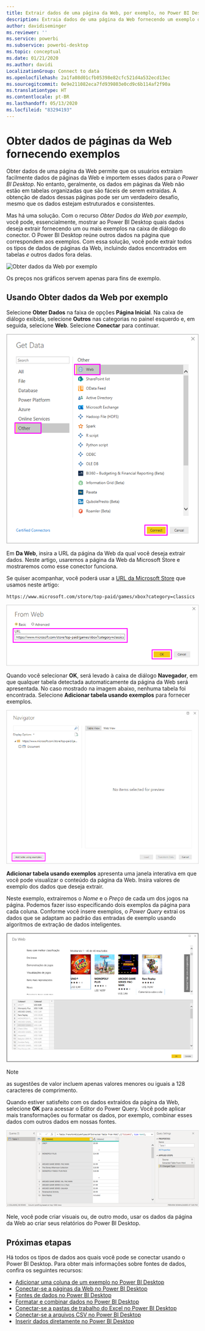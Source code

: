 ```yaml
---
title: Extrair dados de uma página da Web, por exemplo, no Power BI Desktop
description: Extraia dados de uma página da Web fornecendo um exemplo dos dados dos quais deseja efetuar pull
author: davidiseminger
ms.reviewer: ''
ms.service: powerbi
ms.subservice: powerbi-desktop
ms.topic: conceptual
ms.date: 01/21/2020
ms.author: davidi
LocalizationGroup: Connect to data
ms.openlocfilehash: 2a1fa08d01cfb05398e82cfc521d4a532ecd13ec
ms.sourcegitcommit: 0e9e211082eca7fd939803e0cd9c6b114af2f90a
ms.translationtype: HT
ms.contentlocale: pt-BR
ms.lasthandoff: 05/13/2020
ms.locfileid: "83294193"
---
```

# <a name="get-webpage-data-by-providing-examples"></a>Obter dados de páginas da Web fornecendo exemplos

Obter dados de uma página da Web permite que os usuários extraiam facilmente dados de páginas da Web e importem esses dados para o *Power BI Desktop*. No entanto, geralmente, os dados em páginas da Web não estão em tabelas organizadas que são fáceis de serem extraídas. A obtenção de dados dessas páginas pode ser um verdadeiro desafio, mesmo que os dados estejam estruturados e consistentes.

Mas há uma solução. Com o recurso *Obter Dados da Web por exemplo*, você pode, essencialmente, mostrar ao Power BI Desktop quais dados deseja extrair fornecendo um ou mais exemplos na caixa de diálogo do conector. O Power BI Desktop reúne outros dados na página que correspondem aos exemplos. Com essa solução, você pode extrair todos os tipos de dados de páginas da Web, incluindo dados encontrados em tabelas *e* outros dados fora delas.

![Obter dados da Web por exemplo](media/desktop-connect-to-web-by-example/web-by-example_01.png)

Os preços nos gráficos servem apenas para fins de exemplo.

## <a name="using-get-data-from-web-by-example"></a>Usando Obter dados da Web por exemplo

Selecione **Obter Dados** na faixa de opções **Página Inicial**. Na caixa de diálogo exibida, selecione **Outros** nas categorias no painel esquerdo e, em seguida, selecione **Web**. Selecione **Conectar** para continuar.

![Selecionar Web em Obter Dados](media/desktop-connect-to-web-by-example/web-by-example_03.png)

Em **Da Web**, insira a URL da página da Web da qual você deseja extrair dados. Neste artigo, usaremos a página da Web da Microsoft Store e mostraremos como esse conector funciona.

Se quiser acompanhar, você poderá usar a [URL da Microsoft Store](https://www.microsoft.com/store/top-paid/games/xbox?category=classics) que usamos neste artigo:

    https://www.microsoft.com/store/top-paid/games/xbox?category=classics

![Caixa de diálogo da Web](media/desktop-connect-to-web-by-example/web-by-example_04.png)

Quando você selecionar **OK**, será levado à caixa de diálogo **Navegador**, em que qualquer tabela detectada automaticamente da página da Web será apresentada. No caso mostrado na imagem abaixo, nenhuma tabela foi encontrada. Selecione **Adicionar tabela usando exemplos** para fornecer exemplos.

![Janela do Navegador](media/desktop-connect-to-web-by-example/web-by-example_05.png)

**Adicionar tabela usando exemplos** apresenta uma janela interativa em que você pode visualizar o conteúdo da página da Web. Insira valores de exemplo dos dados que deseja extrair.

Neste exemplo, extrairemos o *Nome* e o *Preço* de cada um dos jogos na página. Podemos fazer isso especificando dois exemplos da página para cada coluna. Conforme você insere exemplos, o *Power Query* extrai os dados que se adaptam ao padrão das entradas de exemplo usando algoritmos de extração de dados inteligentes.

![dados por exemplo](media/desktop-connect-to-web-by-example/web-by-example_06.png)

> [!NOTE]
> as sugestões de valor incluem apenas valores menores ou iguais a 128 caracteres de comprimento.

Quando estiver satisfeito com os dados extraídos da página da Web, selecione **OK** para acessar o Editor do Power Query. Você pode aplicar mais transformações ou formatar os dados, por exemplo, combinar esses dados com outros dados em nossas fontes.

![dados por exemplo](media/desktop-connect-to-web-by-example/web-by-example_07.png)

Nele, você pode criar visuais ou, de outro modo, usar os dados da página da Web ao criar seus relatórios do Power BI Desktop.

## <a name="next-steps"></a>Próximas etapas

Há todos os tipos de dados aos quais você pode se conectar usando o Power BI Desktop. Para obter mais informações sobre fontes de dados, confira os seguintes recursos:

* [Adicionar uma coluna de um exemplo no Power BI Desktop](../create-reports/desktop-add-column-from-example.md)
* [Conectar-se a páginas da Web no Power BI Desktop](desktop-connect-to-web.md)
* [Fontes de dados no Power BI Desktop](desktop-data-sources.md)
* [Formatar e combinar dados no Power BI Desktop](desktop-shape-and-combine-data.md)
* [Conectar-se a pastas de trabalho do Excel no Power BI Desktop](desktop-connect-excel.md)
* [Conectar-se a arquivos CSV no Power BI Desktop](desktop-connect-csv.md)
* [Inserir dados diretamente no Power BI Desktop](desktop-enter-data-directly-into-desktop.md)
